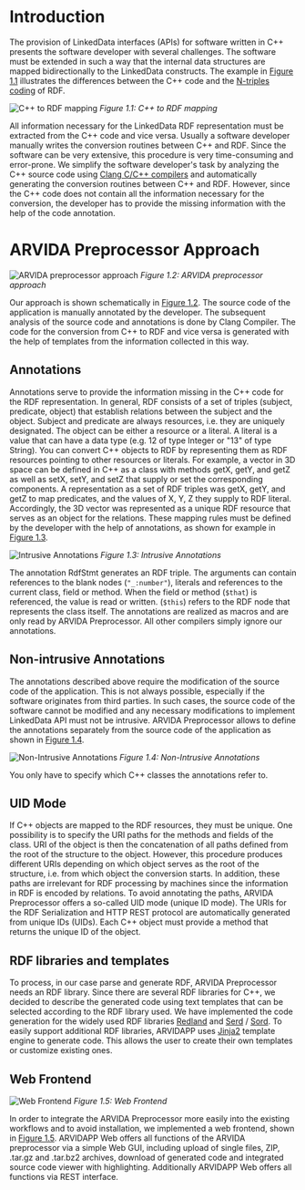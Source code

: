 # Introduction

The provision of LinkedData interfaces (APIs) for software written in C++ presents the software developer with several challenges. The software must be extended in such a way that the internal data structures are mapped bidirectionally to the LinkedData constructs. The example in [Figure 1.1](#figure-1.1) illustrates the differences between the C++ code and the [N-triples coding][1] of RDF.

[Figure 1.1]: C++-to-RDF.png "C++ to RDF mapping"

<a id="figure-1.1"></a>
![C++ to RDF mapping][Figure 1.1]
*Figure 1.1: C++ to RDF mapping*

All information necessary for the LinkedData RDF representation must be extracted from the C++ code and vice versa. Usually a software developer manually writes the conversion routines between C++ and RDF. Since the software can be very extensive, this procedure is very time-consuming and error-prone. 
We simplify the software developer's task by analyzing the C++ source code using [Clang C/C++ compilers][2] and automatically generating the conversion routines between C++ and RDF. However, since the C++ code does not contain all the information necessary for the conversion, the developer has to provide the missing information with the help of the code annotation.

# ARVIDA Preprocessor Approach

[Figure 1.2]: ARVIDAPP_Approach.png "ARVIDA preprocessor approach"

<a id="figure-1.2"></a>
![ARVIDA preprocessor approach][Figure 1.2]
*Figure 1.2: ARVIDA preprocessor approach*

Our approach is shown schematically in [Figure 1.2](#figure-1.2). The source code of the application is manually annotated by the developer. The subsequent analysis of the source code and annotations is done by Clang Compiler. The code for the conversion from C++ to RDF and vice versa is generated with the help of templates from the information collected in this way.

## Annotations

Annotations serve to provide the information missing in the C++ code for the RDF representation. In general, RDF consists of a set of triples (subject, predicate, object) that establish relations between the subject and the object. Subject and predicate are always resources, i.e. they are uniquely designated. The object can be either a resource or a literal. A literal is a value that can have a data type (e.g. 12 of type Integer or "13" of type String). You can convert C++ objects to RDF by representing them as RDF resources pointing to other resources or literals. For example, a vector in 3D space can be defined in C++ as a class with methods getX, getY, and getZ as well as setX, setY, and setZ that supply or set the corresponding components. A representation as a set of RDF triples was getX, getY, and getZ to map predicates, and the values of X, Y, Z they supply to RDF literal. Accordingly, the 3D vector was represented as a unique RDF resource that serves as an object for the relations.
These mapping rules must be defined by the developer with the help of annotations, as shown for example in [Figure 1.3](#figure-1.3).

[Figure 1.3]: IntrusiveAnnotations.png "Intrusive Annotations"

<a id="figure-1.3"></a>
![Intrusive Annotations][Figure 1.3]
*Figure 1.3: Intrusive Annotations*

The annotation RdfStmt generates an RDF triple. The arguments can contain references to the blank nodes (`"_:number"`), literals and references to the current class, field or method. When the field or method (`$that`) is referenced, the value is read or written. (`$this`) refers to the RDF node that represents the class itself.
The annotations are realized as macros and are only read by ARVIDA Preprocessor. All other compilers simply ignore our annotations.

## Non-intrusive Annotations

The annotations described above require the modification of the source code of the application. This is not always possible, especially if the software originates from third parties. In such cases, the source code of the software cannot be modified and any necessary modifications to implement LinkedData API must not be intrusive. ARVIDA Preprocessor allows to define the annotations separately from the source code of the application as shown in [Figure 1.4](#figure-1.4).

[Figure 1.4]: NonIntrusiveAnnotations.png "Non-Intrusive Annotations"

<a id="figure-1.4"></a>
![Non-Intrusive Annotations][Figure 1.4]
*Figure 1.4: Non-Intrusive Annotations*

You only have to specify which C++ classes the annotations refer to.

## UID Mode

If C++ objects are mapped to the RDF resources, they must be unique. One possibility is to specify the URI paths for the methods and fields of the class. URI of the object is then the concatenation of all paths defined from the root of the structure to the object. However, this procedure produces different URIs depending on which object serves as the root of the structure, i.e. from which object the conversion starts. In addition, these paths are irrelevant for RDF processing by machines since the information in RDF is encoded by relations. To avoid annotating the paths, ARVIDA Preprocessor offers a so-called UID mode (unique ID mode). The URIs for the RDF Serialization and HTTP REST protocol are automatically generated from unique IDs (UIDs). Each C++ object must provide a method that returns the unique ID of the object.

## RDF libraries and templates

To process, in our case parse and generate RDF, ARVIDA Preprocessor needs an RDF library. Since there are several RDF libraries for C++, we decided to describe the generated code using text templates that can be selected according to the RDF library used. We have implemented the code generation for the widely used RDF libraries [Redland][3] and [Serd][4] / [Sord][5]. To easily support additional RDF libraries, ARVIDAPP uses [Jinja2][6] template engine to generate code. This allows the user to create their own templates or customize existing ones.

## Web Frontend


[Figure 1.5]: ARVIDAPP_Web.png "Non-Intrusive Annotations"

<a id="figure-1.5"></a>
![Web Frontend][Figure 1.5]
*Figure 1.5: Web Frontend*

In order to integrate the ARVIDA Preprocessor more easily into the existing workflows and to avoid installation, we implemented a web frontend, shown in [Figure 1.5](#figure-1.5). ARVIDAPP Web offers all functions of the ARVIDA preprocessor via a simple Web GUI, including upload of single files, ZIP, .tar.gz and .tar.bz2 archives, download of generated code and integrated source code viewer with highlighting. Additionally ARVIDAPP Web offers all functions via REST interface.

[1]: https://www.w3.org/TR/n-triples/ "RDF 1.1 N-Triples, a line-based syntax for an RDF graph"
[2]: http://clang.llvm.org/ "Clang C/C++ Compiler"
[3]: http://librdf.org/ "Redland RDF Library"
[4]: http://drobilla.net/software/serd/ "Serd RDF Serialization Library" 
[5]: http://drobilla.net/software/sord/ "Sord RDF Storage Library"
[6]: http://jinja.pocoo.org "Jinja2 Template Library"
